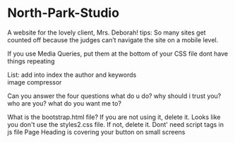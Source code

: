 # North-Park-Studio
 A website for the lovely client, Mrs. Deborah!
 tips:
So many sites get counted off because the judges can’t navigate the site on a mobile level.


If you use Media Queries, put them at the bottom of your CSS file
 dont have things repeating

List:
add into index the author and keywords  
image compressor

Can you answer the four questions
what do u do?
why should i trust you?
who are you?
what do you want me to?



What is the bootstrap.html file? If you are not using it, delete it. 
Looks like you don't use the styles2.css file. If not, delete it.
Dont' need script tags in js file
Page Heading is covering your button on small screens
